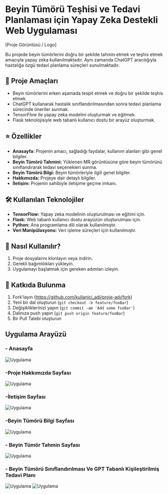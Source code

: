 <!-- Başlık -->
# Beyin Tümörü Teşhisi ve Tedavi Planlaması için Yapay Zeka Destekli Web Uygulaması

[Proje Görüntüsü / Logo]

<!-- Açıklama -->
Bu projede beyin tümörlerini doğru bir şekilde tahmin etmek ve teşhis etmek amacıyla yapay zeka kullanılmaktadır. Aynı zamanda ChatGPT aracılığıyla hastalığa özgü tedavi planlama süreçleri sunulmaktadır.

<!-- Ana Başlıklar -->
## 🚀 Proje Amaçları

- Beyin tümörlerini erken aşamada tespit etmek ve doğru bir şekilde teşhis etmek.
- ChatGPT kullanarak hastalık sınıflandırılmasından sonra tedavi planlama sürecinde öneriler sunmak.
- TensorFlow ile yapay zeka modelini oluşturmak ve eğitmek.
- Flask teknolojisiyle web tabanlı kullanıcı dostu bir arayüz oluşturmak.

## ⭐ Özellikler

- **Anasayfa:** Projenin amacı, sağladığı faydalar, kullanım alanları gibi genel bilgiler.
- **Beyin Tümörü Tahmini:** Yüklenen MR görüntüsüne göre beyin tümörünü sınıflandırarak tedavi seçenekleri sunma.
- **Beyin Tümörü Bilgi:** Beyin tümörleriyle ilgili genel bilgiler.
- **Hakkımızda:** Projeye dair detaylı bilgiler.
- **İletişim:** Projenin sahibiyle iletişime geçme imkanı.

## 🛠️ Kullanılan Teknolojiler

- **TensorFlow:** Yapay zeka modelinin oluşturulması ve eğitimi için.
- **Flask:** Web tabanlı kullanıcı dostu arayüzün oluşturulması için.
- **Python:** Ana programlama dili olarak kullanılmıştır.
- **Veri Manipülasyonu:** Veri işleme süreçleri için kullanılmıştır.

## 📂 Nasıl Kullanılır?

1. Proje dosyalarını klonlayın veya indirin.
2. Gerekli bağımlılıkları yükleyin.
3. Uygulamayı başlatmak için gereken adımları izleyin.

## 🤝 Katkıda Bulunma

1. Fork'layın (<https://github.com/kullanici_adi/proje-adı/fork>)
2. Yeni bir dal oluşturun (`git checkout -b feature/fooBar`)
3. Değişikliklerinizi yapın (`git commit -am 'Add some fooBar'`)
4. Dalınıza push yapın (`git push origin feature/fooBar`)
5. Bir Pull Talebi oluşturun

## Uygulama Arayüzü
### - Anasayfa
![Uygulama](İmages/Resim1.png)
### -Proje Hakkımızda Sayfası
![Uygulama](İmages/Resim2.png)
### -İletişim Sayfası
![Uygulama](İmages/Resim3.png)
### -Beyin Tümörü Bilgi Sayfası
![Uygulama](İmages/Resim4.png)
### - Beyin Tümör Tahmin Sayfası
![Uygulama](İmages/Resim5.png)
### - Beyin Tümörü Sınıflandırılması Ve GPT Tabanlı Kişileştirilmiş Tedavi Planı
![Uygulama](İmages/Resim6.png)
![Uygulama](İmages/Resim7.png)

